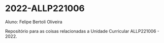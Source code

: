 # 2022-ALLP221006

Aluno: Felipe Bertoli Oliveira 

Repositório para as coisas relacionadas a Unidade Curricular ALLP221006 - 2022.


